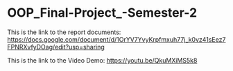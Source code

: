 # OOP_Final-Project_-Semester-2

This is the link to the report documents:
https://docs.google.com/document/d/1OrYV7YvyKrpfmxuh77j_k0vz41sEez7FPNRXvfyDOag/edit?usp=sharing

This is the link to the Video Demo:
https://youtu.be/QkuMXiMS5k8
